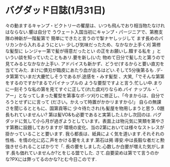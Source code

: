 # バグダッド日誌(1月31日)

々の動まするキャンプ・ビクトリーの矍屋は、いつも飛んでおり相当物たなけれはならない.響は自分で
うウェート入国当初にキャンプ・パージニアで、第務支隊の神新が一階髪第で
簡単にできたと言うので掣ナヤしッジして
ます長めのパリカンから入れるようにとい-
少しび気味だったため、なかなか上手く刈
第修な髪型に
レンジャー第で髪が得意だったとい
の正をお願いし.黷する私を
」というい談を知っていたこともあリ.要を新し(いた
物めて日分で髪したと第うので見てみるとなかなか上手い.
アドバイスも新かず、どうせ(するからと要い直刃を当ててみた.
まけに債刃が臨皮にあたり血が出るはどい.そして5分後第るも
.デ-タ第第でいまだ大慶忙しそうであるが.途感を・みす髪型
、大笑,「でそんな第第をするのですか?まるでパイナップルの
ような要型ですよと言う.忙しい中.まりに一刻そうな私の第を見てすぐに正して(れた虞刈りならめ.パイ
ナップル・′、アー」となってしまった矍型を第事なポ-ツ刈りに修正し、「今まからは、自分でろうとせずにに言って
(ださい。かえって時置がかかリますから!」
自らの無課さを聞じるとともに、国第貢等に
少々待たされ(も髪屋を物用しまうと思う.
0題長もれていませんい?
第は髪VO&も必要であると実第した.Lかし次回のは.
バグダッドに気して小ら月が過ぎようとしています。表面上は物元気に笑類を第やさす第務に設題しておりますが
環境の変化、当の2第においては様々なストレスが掛かっていることと要います.
我ら都長は、紙員によく気を道います.それそれの性格、を情の化に応こ声をかける要をえます.第石は掲
導安.中は長毅な者だと勲強きせられることばかりで「.
長の要をしました.心数しか白要が増えた気がします.長も価れていませんか?とをじる盟でした.
さて.自要梁めは第でて言うのかな?PXには弊ってるのかな?とむ今日このです.
